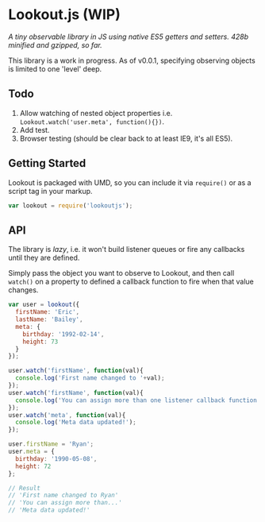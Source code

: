 # Lookout.js (WIP)
*A tiny observable library in JS using native ES5 getters and setters. 428b minified and gzipped, so far.*

This library is a work in progress. As of v0.0.1, specifying observing objects is limited to one 'level' deep.

## Todo
1. Allow watching of nested object properties i.e. `Lookout.watch('user.meta', function(){})`.
2. Add test.
3. Browser testing (should be clear back to at least IE9, it's all ES5).

## Getting Started
Lookout is packaged with UMD, so you can include it via `require()` or as a script tag in your markup.
```javascript
var lookout = require('lookoutjs');
```

## API
The library is *lazy*, i.e. it won't build listener queues or fire any callbacks until they are defined.

Simply pass the object you want to observe to Lookout, and then call `watch()` on a property to defined a callback function to fire when that value changes.
```javascript
var user = lookout({
  firstName: 'Eric',
  lastName: 'Bailey',
  meta: {
    birthday: '1992-02-14',
    height: 73
  }
});

user.watch('firstName', function(val){
  console.log('First name changed to '+val);
});
user.watch('firstName', function(val){
  console.log('You can assign more than one listener callback function to a value');
});
user.watch('meta', function(val){
  console.log('Meta data updated!');
});

user.firstName = 'Ryan';
user.meta = {
  birthday: '1990-05-08',
  height: 72
};

// Result
// 'First name changed to Ryan'
// 'You can assign more than...'
// 'Meta data updated!'
```
